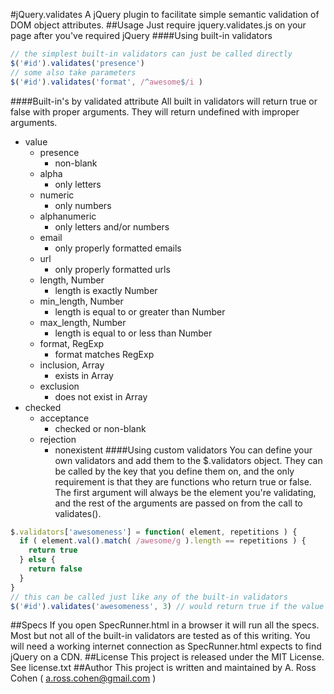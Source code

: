 #jQuery.validates
A jQuery plugin to facilitate simple semantic validation of DOM object attributes.
##Usage
Just require jquery.validates.js on your page after you've required jQuery
####Using built-in validators
``` javascript
// the simplest built-in validators can just be called directly
$('#id').validates('presence')
// some also take parameters
$('#id').validates('format', /^awesome$/i )
```
####Built-in's by validated attribute
All built in validators will return true or false with proper arguments. They will return undefined with improper arguments.
- value
  - presence
    - non-blank
  - alpha
    - only letters
  - numeric
    - only numbers
  - alphanumeric
    - only letters and/or numbers
  - email
    - only properly formatted emails
  - url
    - only properly formatted urls
  - length, Number
    - length is exactly Number
  - min_length, Number
    - length is equal to or greater than Number
  - max_length, Number
    - length is equal to or less than Number
  - format, RegExp
    - format matches RegExp
  - inclusion, Array
    - exists in Array
  - exclusion
    - does not exist in Array
- checked
  - acceptance
    - checked or non-blank
  - rejection
    - nonexistent
####Using custom validators
You can define your own validators and add them to the $.validators object. They can be called by the key that you define them on, and the only requirement is that they are functions who return true or false. The first argument will always be the element you're validating, and the rest of the arguments are passed on from the call to validates().
```javascript
$.validators['awesomeness'] = function( element, repetitions ) {
  if ( element.val().match( /awesome/g ).length == repetitions ) {
    return true
  } else {
    return false
  }
}
// this can be called just like any of the built-in validators
$('#id').validates('awesomeness', 3) // would return true if the value was "awesome awesome awesome"
```
##Specs
If you open SpecRunner.html in a browser it will run all the specs. Most but not all of the built-in validators are tested as of this writing. You will need a working internet connection as SpecRunner.html expects to find jQuery on a CDN.
##License
This project is released under the MIT License. See license.txt
##Author
This project is written and maintained by A. Ross Cohen ( a.ross.cohen@gmail.com )
